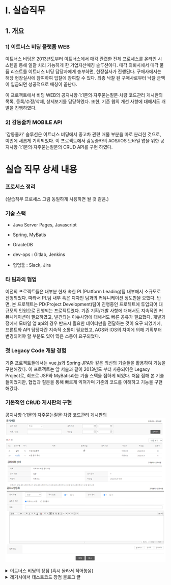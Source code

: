 # I. 실습직무
## 1. 개요
### 1) 이트너스 비딩 플랫폼 WEB
이트너스 비딩은 2013년도부터 이트너스에서 매각 관련한 전체 프로세스를 온라인 시스템을 통해 일괄 처리 가능하게 한 기업자산매칭 솔루션이다. 
매각 의뢰사에서 매각 물품 리스트를 이트너스 비딩 담당자에게 송부하면, 현장실사가 진행된다. 구매사에서는 해당 현장실사에 참여하여 입찰에 참여할 수 있다. 최종 낙찰 된 구매사로부터 낙찰 금액이 입금되면 성공적으로 매칭이 끝난다.

이 프로젝트에서 비딩 WEB의 공지사항·1:1문의·자주묻는질문·차량 코드관리 게시판의 목록, 등록/수정/삭제, 상세보기를 담당하였다. 또한, 기존 웹의 개선 사항에 대해서도 개발을 진행하였다.

### 2) 감동줄카 MOBILE API
'감동줄카' 솔루션은 이트너스 비딩에서 중고차 관련 매물 부분을 따로 분리한 것으로, 이번에 새롭게 기획되었다. 이 프로젝트에서 감동줄카의 AOS/IOS 모바일 앱을 위한 공지사항·1:1문의·자주묻는질문의 CRUD API를 구현 하였다.

# 실습 직무 상세 내용
### 프로세스 정리
(실습직무 프로세스 그림 동일하게 사용하면 될 것 같음.)

### 기술 스택
- Java Server Pages, Javascript
- Spring, MyBatis
- OracleDB

- dev-ops : Gitlab, Jenkins
- 협업툴 : Slack, Jira

### 타 팀과의 협업
이전의 프로젝트들은 대부분 현재 속한 PL(Platform Leading)팀 내부에서 소규모로 진행되었다. 따라서 PL팀 내부 혹은 디자인 팀과의 커뮤니케이션 정도만을 요했다. 반면, 본 프로젝트는 PD(Project Development)팀이 진행중인 프로젝트에 투입되어 대규모의 인원으로 진행되는 프로젝트였다. 기존 기획/개발 사항에 대해서도 지속적인 커뮤니케이션이 필요하였고, 발견되는 이슈사항에 대해서도 빠른 공유가 필요했다. 
개발과정에서 모바일 앱 api의 경우 반드시 필요한 데이터만을 전달하는 것이 요구 되었기에, 프론트와 API 담당자간 지속적 소통이 필요했고, AOS와 IOS의 차이에 의해 기획부터 변경되어야 할 부분도 있어 많은 소통이 요구되었다.

### 첫 Legacy Code 개발 경험
기존 프로젝트들에서는 vue.js와 Spring JPA와 같은 최신의 기술들을 활용하여 기능을 구현해갔다. 이 프로젝트는 앞 서술과 같이 2013년도 부터 사용되어온 Legacy Project로, 최초로 JSP와 MyBatis라는 기술 스택을 접하게 되었다. 처음 접해 본 기술들이었지만, 협업과 질문을 통해 빠르게 익혀가며 기존의 코드를 이해하고 기능을 구현해갔다.

### 기본적인 CRUD 게시판의 구현
공지사항·1:1문의·자주묻는질문·차량 코드관리 게시판의 
![picture 6](images/d8c9ab9c2ef3543658ef4e7d3f2aa928f62a86c9e7b59de9d64b3128101194d6.png)  


<details>
<summary>이트너스 비딩의 장점 (혹시 몰라서 적어놓음)</summary>

이트너스 업체 소싱부터 회계 처리까지 전체 매각 프로세스에 대해 이트너스 비딩 담당자가 관리, 감독하여 이용 업체에게 업무 편의를 제공한다. 또한 엄격한 관리로 부정행위를 차단하기 때문에 보다 공정하게 매각·입찰 프로세스를 진행할 수 있다.  
<!-- summary 아래 한칸 공백 두어야함 -->
</details>

<details>
<summary>레거시에서 테스트코드 장점 블로그 글</summary>

왜 테스트 코드를 작성하는게 더 빨라요?  
테스트 코드를 작성하면 절대적인 코드 양이 늘어난다.
그만큼 시간을 써야한다고 느끼는 것이다.
하지만 조금만 경험을 돌이켜보면 그렇지 않다.

테스트 코드가 없을 때
코드가 올바르게 작동하는지 확인하려면 print나 log(혹은 그런 비슷한 행위)를 하며 확인을 해야 할 것이다.
매번 코드를 실행시켜야 하고, 해당 지점까지 가서 확인해야 한다.
경우에 따라서는 실행 후에 확인 해야 하는 지점에 도달할 때 까지 몇번의 클릭과 몇번의 타이핑이 매번 들어가야 하는 일도 생긴다.

테스트 코드가 있을 때
코드가 올바르게 작동하는지 곧장 피드백을 받을 수 있다.
문제가 생긴다면 테스트 코드가 해당 지점으로 네비게이션 역할을 해주기에 문제 지점도 빠르게 찾을 수 있다.

왜 이렇게 짰습니까? 미쳤습니까 휴먼

테스트의 작성은 개발자가 함수나 메서드를 작고 간단하게 만들도록 유도한다.
유지보수 하기 쉽게 작성 될 확률이 높아지는 것이다.

그리고, 테스트 코드는 일종의 인수인계 문서이며 소통 수단이다.

단기적으로는 빠른 피드백으로 코드의 이상유무를 빠르게 확인이 가능하고,
장기적으로는 유지보수가 가능하고 알아볼 수 있는 코드가 되어서 시간을 절약해준다.

<!-- summary 아래 한칸 공백 두어야함 -->
</details>